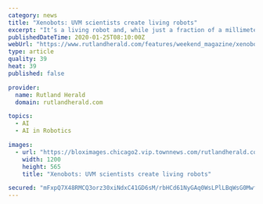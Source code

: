 ```yaml
---
category: news
title: "Xenobots: UVM scientists create living robots"
excerpt: "It’s a living robot and, while just a fraction of a millimeter in width ... which they took from frog embryos, and assembled them using artificial intelligence into entirely new life-forms. They’re called xenobots, named for the African frog genus that donated the cells, and they can move toward a target, pick things up, and heal themselves."
publishedDateTime: 2020-01-25T08:10:00Z
webUrl: "https://www.rutlandherald.com/features/weekend_magazine/xenobots-uvm-scientists-create-living-robots/article_db9ffaed-d0bd-5427-a453-ac7b4a37ae63.html"
type: article
quality: 39
heat: 39
published: false

provider:
  name: Rutland Herald
  domain: rutlandherald.com

topics:
  - AI
  - AI in Robotics

images:
  - url: "https://bloximages.chicago2.vip.townnews.com/rutlandherald.com/content/tncms/assets/v3/editorial/d/8f/d8f0da15-a337-592e-b0c0-29e7ec30233c/5e288c0020fd8.image.png?resize=1200%2C565"
    width: 1200
    height: 565
    title: "Xenobots: UVM scientists create living robots"

secured: "mFxpQ7X48RMCQ3orz30xiNdxC41GD6sM/rbHCd61NyGAq0WsLPlLBqWsG0MwfsVK/CWDXf1eMsI1LRpIIiqUsItcSg9eLEfQ55sC9FkcQhC7U3tFtkiWf5+5ja0FQU1o2RgER4geaLlShVZSjiKYBwnRPoc5vZ88fX3DizK3J/gQAE+EMVC1MSR3UdZwRP+mw4DinlzumZaj62cotdEGrC9iIdQXTb0AgyUHg00SmTQnfsc6pLnXsjCCrHpZrlR2t/fZWCUtdfdWuh901/JI0R/mI77EoGxVRd8KGeATSj2ucogyCQc96Bi+naA99a9/Xxc8sk8IZmsUpav7QBH+hK8H8wb297ScVUPwTSCzfQeALZaCkrjEyXTW5GqKD0MJQt4I0FOdGWD2s/FjvkYBcgtbgeHgz9x7EIGlFHzdcYRXWcrA0injJuxDaKeNaOtBLEZDTbJI1ffH+BJaigTT7WwGPRYEgroRZRGs0SBNWXQ=;GnvqPzU/Ltmn87TvTqyaXg=="
---
```


